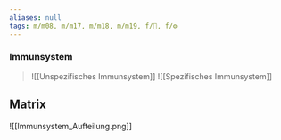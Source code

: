 ```yaml
---
aliases: null
tags: m/m08, m/m17, m/m18, m/m19, f/🦠, f/⚙️
---
```

### Immunsystem
>![[Unspezifisches Immunsystem]]
![[Spezifisches Immunsystem]]


## Matrix
![[Immunsystem_Aufteilung.png]]

